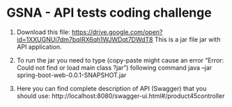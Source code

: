 # GSNA - API tests coding challenge

1) Download this file: https://drive.google.com/open?id=1XXUGNUi7dm7bqIRX6qh1WJWDqt7DWdT8
This is a jar file jar with API application.

2) To run the jar you need to type (copy-paste might cause an error “Error: Could not find or load main class ?jar”) following command
java –jar spring-boot-web-0.0.1-SNAPSHOT.jar

3) Here you can find complete description of API (Swagger) that you should use:
http://localhost:8080/swagger-ui.html#/product45controller
